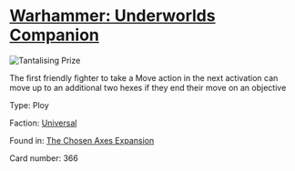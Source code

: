 # [Warhammer: Underworlds Companion](https://guidokessels.github.io/wh-underworlds)

  

![Tantalising Prize](https://warhammerunderworlds.com/wp-content/uploads/sites/6/2018/02/366_ENG.png)

The first friendly fighter to take a Move action in the next activation can move up to an additional two hexes if they end their move on an objective

Type: Ploy

Faction: [Universal](https://guidokessels.github.io/wh-underworlds/factions/universal)

Found in: [The Chosen Axes Expansion](https://guidokessels.github.io/wh-underworlds/locations/the-chosen-axes-expansion)

Card number: 366
